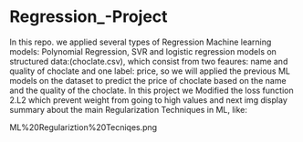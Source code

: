 # Regression_-Project
In this repo. we applied several types of Regression Machine learning models: Polynomial Regression, SVR and logistic regression models on structured data:(choclate.csv), which consist from two feaures: name and quality of choclate and one label: price, so we will applied the previous ML models on the dataset to predict the price of choclate based on the name and the quality of the choclate.
In this project we Modified the loss function 2.L2 which prevent weight from going to high values and next img display summary about the main Regularization Techniques in ML, like:

ML%20Regulariztion%20Tecniqes.png
